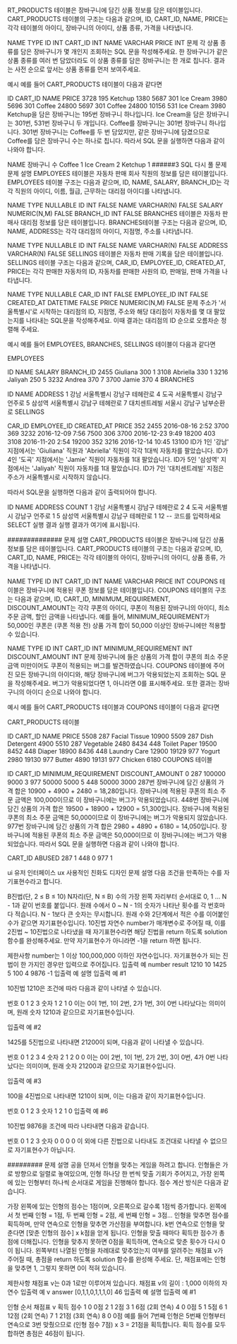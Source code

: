 ###

RT_PRODUCTS 테이블은 장바구니에 담긴 상품 정보를 담은 테이블입니다. CART_PRODUCTS 테이블의 구조는 다음과 같으며, ID, CART_ID, NAME, PRICE는 각각 테이블의 아이디, 장바구니의 아이디, 상품 종류, 가격을 나타냅니다.

NAME TYPE
ID INT
CART_ID INT
NAME VARCHAR
PRICE INT
문제
각 상품 종류를 담은 장바구니가 몇 개인지 조회하는 SQL 문을 작성해주세요. 한 장바구니가 같은 상품 종류를 여러 번 담았더라도 이 상품 종류를 담은 장바구니는 한 개로 칩니다. 결과는 사전 순으로 앞서는 상품 종류를 먼저 보여주세요.

예시
예를 들어 CART_PRODUCTS 테이블이 다음과 같다면

ID CART_ID NAME PRICE
3728 195 Ketchup 1380
5687 301 Ice Cream 3980
5696 301 Coffee 24800
5697 301 Coffee 24800
10156 531 Ice Cream 3980
Ketchup을 담은 장바구니는 195번 장바구니 하나입니다.
Ice Cream을 담은 장바구니는 301번, 531번 장바구니 두 개입니다.
Coffee를 장바구니는 301번 장바구니 하나입니다. 301번 장바구니는 Coffee를 두 번 담았지만, 같은 장바구니에 담겼으므로 Coffee를 담은 장바구니 수는 하나로 칩니다.
따라서 SQL 문을 실행하면 다음과 같이 나와야 합니다.

NAME 장바구니 수
Coffee 1
Ice Cream 2
Ketchup 1
######3
SQL
다시 풀 문제
문제 설명
EMPLOYEES 테이블은 자동차 판매 회사 직원의 정보를 담은 테이블입니다. EMPLOYEES 테이블 구조는 다음과 같으며, ID, NAME, SALARY, BRANCH_ID는 각각 직원의 아이디, 이름, 월급, 근무하는 대리점 아이디를 나타냅니다.

NAME TYPE NULLABLE
ID INT FALSE
NAME VARCHAR(N) FALSE
SALARY NUMERIC(N,M) FALSE
BRANCH_ID INT FALSE
BRANCHES 테이블은 자동차 판매사 대리점 정보를 담은 테이블입니다. BRANCHES테이블 구조는 다음과 같으며, ID, NAME, ADDRESS는 각각 대리점의 아이디, 지점명, 주소를 나타냅니다.

NAME TYPE NULLABLE
ID INT FALSE
NAME VARCHAR(N) FALSE
ADDRESS VARCHAR(N) FALSE
SELLINGS 테이블은 자동차 판매 기록을 담은 테이블입니다. SELLINGS 테이블 구조는 다음과 같으며, CAR_ID, EMPLOYEE_ID, CREATED_AT, PRICE는 각각 판매한 자동차의 ID, 자동차를 판매한 사원의 ID, 판매일, 판매 가격을 나타냅니다.

NAME TYPE NULLABLE
CAR_ID INT FALSE
EMPLOYEE_ID INT FALSE
CREATED_AT DATETIME FALSE
PRICE NUMERIC(N,M) FALSE
문제
주소가 '서울특별시'로 시작하는 대리점의 ID, 지점명, 주소와 해당 대리점이 자동차를 몇 대 팔았는지를 나타내는 SQL문을 작성해주세요. 이때 결과는 대리점의 ID 순으로 오름차순 정렬해 주세요.

예시
예를 들어 EMPLOYEES, BRANCHES, SELLINGS 테이블이 다음과 같다면

EMPLOYEES

ID NAME SALARY BRANCH_ID
2455 Giuliana 300 1
3108 Abriella 330 1
3216 Jaliyah 250 5
3232 Andrea 370 7
3700 Jamie 370 4
BRANCHES

ID NAME ADDRESS
1 강남 서울특별시 강남구 테헤란로
4 도곡 서울특별시 강남구 언주로
5 삼성역 서울특별시 강남구 테헤란로
7 대치센트레빌 서울시 강남구 남부순환로
SELLINGS

CAR_ID EMPLOYEE_ID CREATED_AT PRICE
352 2455 2016-08-16 2:52 3700
369 3232 2016-12-09 7:56 7500
306 3700 2016-12-23 9:49 18200
403 3108 2016-11-20 2:54 19200
352 3216 2016-12-14 10:45 13100
ID가 1인 '강남' 지점에서는 'Giuliana' 직원과 'Abriella' 직원이 각각 1대씩 자동차를 팔았습니다.
ID가 4인 '도곡' 지점에서는 'Jamie' 직원이 자동차를 1대 팔았습니다.
ID가 5인 '삼성역' 지점에서는 'Jaliyah' 직원이 자동차를 1대 팔았습니다.
ID가 7인 '대치센트레빌' 지점은 주소가 서울특별시로 시작하지 않습니다.

따라서 SQL문을 실행하면 다음과 같이 출력되어야 합니다.

ID NAME ADDRESS COUNT
1 강남 서울특별시 강남구 테헤란로 2
4 도곡 서울특별시 강남구 언주로 1
5 삼성역 서울특별시 강남구 테헤란로 1
12
-- 코드를 입력하세요
SELECT
실행 결과
실행 결과가 여기에 표시됩니다.

##############
문제 설명
CART_PRODUCTS 테이블은 장바구니에 담긴 상품 정보를 담은 테이블입니다. CART_PRODUCTS 테이블의 구조는 다음과 같으며, ID, CART_ID, NAME, PRICE는 각각 테이블의 아이디, 장바구니의 아이디, 상품 종류, 가격을 나타냅니다.

NAME TYPE
ID INT
CART_ID INT
NAME VARCHAR
PRICE INT
COUPONS 테이블은 장바구니에 적용된 쿠폰 정보를 담은 테이블입니다. COUPONS 테이블의 구조는 다음과 같으며, ID, CART_ID, MINIMUM_REQUIREMENT, DISCOUNT_AMOUNT는 각각 쿠폰의 아이디, 쿠폰이 적용된 장바구니의 아이디, 최소 주문 금액, 할인 금액을 나타냅니다. 예를 들어, MINIMUM_REQUIREMENT가 50,000인 쿠폰은 (쿠폰 적용 전) 상품 가격 합이 50,000 이상인 장바구니에만 적용할 수 있습니다.

NAME TYPE
ID INT
CART_ID INT
MINIMUM_REQUIREMENT INT
DISCOUNT_AMOUNT INT
문제
장바구니에 들은 상품의 가격 합이 쿠폰의 최소 주문 금액 미만이어도 쿠폰이 적용되는 버그를 발견하였습니다. COUPONS 테이블에 주어진 모든 장바구니의 아이디와, 해당 장바구니에 버그가 악용되었는지 조회하는 SQL 문을 작성해주세요. 버그가 악용되었다면 1, 아니라면 0를 표시해주세요. 또한 결과는 장바구니의 아이디 순으로 나와야 합니다.

예시
예를 들어 CART_PRODUCTS 테이블과 COUPONS 테이블이 다음과 같다면

CART_PRODUCTS 테이블

ID CART_ID NAME PRICE
5508 287 Facial Tissue 10900
5509 287 Dish Detergent 4900
5510 287 Vegetable 2480
8434 448 Toilet Paper 19500
8452 448 Diaper 18900
8436 448 Laundry Care 12900
19129 977 Yogurt 2980
19130 977 Butter 4890
19131 977 Chicken 6180
COUPONS 테이블

ID CART_ID MINIMUM_REQUIREMENT DISCOUNT_AMOUNT
0 287 100000 9000
3 977 50000 5000
5 448 50000 3000
287번 장바구니에 담긴 상품의 가격 합은 10900 + 4900 + 2480 = 18,280입니다. 장바구니에 적용된 쿠폰의 최소 주문 금액은 100,000이므로 이 장바구니에는 버그가 악용되었습니다.
448번 장바구니에 담긴 상품의 가격 합은 19500 + 18900 + 12900 = 51,300입니다. 장바구니에 적용된 쿠폰의 최소 주문 금액은 50,000이므로 이 장바구니에는 버그가 악용되지 않았습니다.
977번 장바구니에 담긴 상품의 가격 합은 2980 + 4890 + 6180 = 14,050입니다. 장바구니에 적용된 쿠폰의 최소 주문 금액은 50,000이므로 이 장바구니에는 버그가 악용되었습니다.
따라서 SQL 문을 실행하면 다음과 같이 나와야 합니다.

CART_ID ABUSED
287 1
448 0
977 1

ui 유저 인터페이스
ux 사용적인 친화도 디자인
문제 설명
다음 조건을 만족하는 수를 자기표현수라고 합니다.

B진법(단, 2 ≤ B ≤ 10) N자리(단, N ≤ B) 수의 가장 왼쪽 자리부터 순서대로 0, 1 ... N - 1과 같이 번호를 붙입니다.
원래 수에서 0 ~ N - 1의 숫자가 나타난 횟수를 각 번호마다 적습니다. N - 1보다 큰 숫자는 무시합니다.
원래 수와 2단계에서 적은 수를 이어붙인 수가 같으면 자기표현수입니다.
10진법 자연수 number가 매개변수로 주어질 때, 이를 2진법 ~ 10진법으로 나타냈을 때 자기표현수라면 해당 진법을 return 하도록 solution 함수를 완성해주세요. 만약 자기표현수가 아니라면 -1을 return 하면 됩니다.

제한사항
number는 1 이상 100,000,000 이하인 자연수입니다.
자기표현수가 되는 진법이 한 가지인 경우만 입력으로 주어집니다.
입출력 예
number result
1210 10
1425 5
100 4
9876 -1
입출력 예 설명
입출력 예 #1

10진법 1210은 조건에 따라 다음과 같이 나타낼 수 있습니다.

번호 0 1 2 3
숫자 1 2 1 0
이는 0이 1번, 1이 2번, 2가 1번, 3이 0번 나타났다는 의미이며, 원래 숫자 1210과 같으므로 자기표현수입니다.

입출력 예 #2

1425를 5진법으로 나타내면 21200이 되며, 다음과 같이 나타낼 수 있습니다.

번호 0 1 2 3 4
숫자 2 1 2 0 0
이는 0이 2번, 1이 1번, 2가 2번, 3이 0번, 4가 0번 나타났다는 의미이며, 원래 숫자 21200과 같으므로 자기표현수입니다.

입출력 예 #3

100을 4진법으로 나타내면 1210이 되며, 이는 다음과 같이 자기표현수입니다.

번호 0 1 2 3
숫자 1 2 1 0
입출력 예 #6

10진법 9876을 조건에 따라 나타내면 다음과 같습니다.

번호 0 1 2 3
숫자 0 0 0 0
이 외에 다른 진법으로 나타내도 조건대로 나타낼 수 없으므로 자기표현수가 아닙니다.

#########
문제 설명
공을 던져서 인형을 맞추는 게임을 하려고 합니다. 인형들은 가로 방향으로 일렬로 놓여있으며, 인형 하나당 한 번씩 맞출 기회가 주어지고, 가장 왼쪽에 있는 인형부터 하나씩 순서대로 게임을 진행해야 합니다. 점수 계산 방식은 다음과 같습니다.

가장 왼쪽에 있는 인형의 점수는 1점이며, 오른쪽으로 갈수록 1점씩 증가합니다.
왼쪽에서 첫 번째 인형 = 1점, 두 번째 인형 = 2점, 세 번째 인형 = 3점...
인형을 맞추면 점수를 획득하며, 만약 연속으로 인형을 맞추면 가산점을 부여합니다.
k번 연속으로 인형을 맞춘다면 [맞춘 인형의 점수] x k점을 얻게 됩니다.
인형을 맞출 때마다 획득한 점수가 총점에 더해집니다.
인형을 맞추지 못하면 0점을 획득하며, 연속으로 맞춘 횟수가 다시 0이 됩니다.
왼쪽부터 나열된 인형을 차례대로 맞추었는지 여부를 알려주는 채점표 v가 주어질 때, 총점을 return 하도록 solution 함수를 완성해 주세요.
단, 채점표에는 인형을 맞추면 1, 그렇지 못하면 0이 적혀 있습니다.

제한사항
채점표 v는 0과 1로만 이루어져 있습니다.
채점표 v의 길이 : 1,000 이하의 자연수
입출력 예
v answer
[0,1,1,0,1,1,1,0] 46
입출력 예 설명
입출력 예 #1

인형 순서 채점표 v 획득 점수
1 0 0점
2 1 2점
3 1 6점 (2회 연속)
4 0 0점
5 1 5점
6 1 12점 (2회 연속)
7 1 21점 (3회 연속)
8 0 0점
예를 들어 7번째 인형은 5번째 인형부터 연속으로 3번 맞췄으므로 (인형 점수 7점) x 3 = 21점을 획득합니다. 획득 점수를 모두 합하면 총점은 46점이 됩니다.

